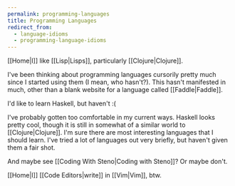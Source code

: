 ```yaml
---
permalink: programming-languages
title: Programming Languages
redirect_from:
  - language-idioms
  - programming-language-idioms
---
```


[[Home|I]] like [[Lisp|Lisps]], particularly [[Clojure|Clojure]].

I've been thinking about programming languages cursorily pretty much since I started using them (I mean, who hasn't?). This hasn't manifested in much, other than a blank website for a language called [[Faddle|Faddle]].

I'd like to learn Haskell, but haven't :(

I've probably gotten too comfortable in my current ways. Haskell looks pretty cool, though it is still in somewhat of a similar world to [[Clojure|Clojure]]. I'm sure there are most interesting languages that I should learn. I've tried a lot of languages out very briefly, but haven't given them a fair shot.

And maybe see [[Coding With Steno|Coding with Steno]]? Or maybe don't.

[[Home|I]] [[Code Editors|write]] in [[Vim|Vim]], btw.
